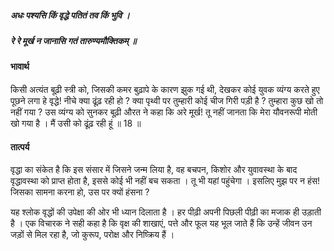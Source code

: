 ##### अधः पश्यसि किं वृद्धे पतितं तव किं भुवि ।
##### रे रे मूर्ख न जानासि गतं तारुण्यमौक्तिकम् ॥

#### भावार्थ

किसी अत्यंत बूढ़ी स्त्री को, जिसकी कमर बुढ़ापे के कारण झुक गई थी, देखकर कोई युवक व्यंग्य करते हुए पूछने लगा हे वृद्धे! नीचे क्या ढूंढ़ रही हो ? क्या पृथ्वी पर तुम्हारी कोई चीज गिरी पड़ी है ? तुम्हारा कुछ खो तो नहीं गया ? उस व्यंग्य को सुनकर बूढ़ी औरत ने कहा कि अरे मूर्ख! तू नहीं जानता कि मेरा यौवनरूपी मोती खो गया है । मैं उसी को ढूंढ़ रही हूं ॥ 18 ॥

#### तात्पर्य

वृद्धा का संकेत है कि इस संसार में जिसने जन्म लिया है, वह बचपन, किशोर और युवावस्था के बाद वृद्धावस्था को प्राप्त होता है, इससे कोई भी नहीं बच सकता । तू भी यहां पहुंचेगा । इसलिए मुझ पर न हंस! जिसका सामना करना हो, उस पर क्यों हंसना ?

यह श्लोक वृद्धों की उपेक्षा की ओर भी ध्यान दिलाता है । हर पीढ़ी अपनी पिछली पीढ़ी का मजाक ही उड़ाती है । एक विचारक ने सही कहा है कि वृक्ष की शाखाएं, पत्ते और फूल यह भूल जाते हैं कि उन्हें जीवन उन जड़ों से मिल रहा है, जो कुरूप, परोक्ष और निष्क्रिय हैं ।